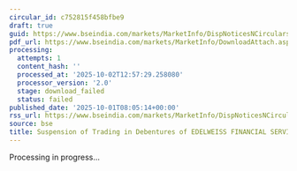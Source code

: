 ```yaml
---
circular_id: c752815f458bfbe9
draft: true
guid: https://www.bseindia.com/markets/MarketInfo/DispNoticesNCirculars.aspx?Noticeid={FB58CAFD-8897-4FD7-B676-BF19434AC945}&noticeno=20251001-13&dt=10/01/2025&icount=13&totcount=83&flag=0
pdf_url: https://www.bseindia.com/markets/MarketInfo/DownloadAttach.aspx?id=20251001-13&attachedId=
processing:
  attempts: 1
  content_hash: ''
  processed_at: '2025-10-02T12:57:29.258080'
  processor_version: '2.0'
  stage: download_failed
  status: failed
published_date: '2025-10-01T08:05:14+00:00'
rss_url: https://www.bseindia.com/markets/MarketInfo/DispNoticesNCirculars.aspx?Noticeid={FB58CAFD-8897-4FD7-B676-BF19434AC945}&noticeno=20251001-13&dt=10/01/2025&icount=13&totcount=83&flag=0
source: bse
title: Suspension of Trading in Debentures of EDELWEISS FINANCIAL SERVICES LTD.
---
```


Processing in progress...